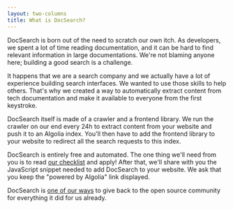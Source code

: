 ```yaml
---
layout: two-columns
title: What is DocSearch?
---
```


DocSearch is born out of the need to scratch our own itch. As developers, we
spent a lot of time reading documentation, and it can be hard to find relevant
information in large documentations. We're not blaming anyone here; building
a good search is a challenge.

It happens that we are a search company and we actually have a lot of
experience building search interfaces. We wanted to use those skills to help
others. That's why we created a way to automatically extract content from tech
documentation and make it available to everyone from the first keystroke.

DocSearch itself is made of a crawler and a frontend library. We run the
crawler on our end every 24h to extract content from your website and push it to
an Algolia index. You'll then have to add the frontend library to your website
to redirect all the search requests to this index.

DocSearch is entirely free and automated. The one thing we'll need from
you is to read [our checklist][2] and apply! After that, we'll share with you
the JavaScript snippet needed to add DocSearch to your website. We ask that
you keep the "powered by Algolia" link displayed.

DocSearch is [one of our ways][1] to give back to the open source community for
everything it did for us already.

[1]: https://opencollective.com/algolia

[2]: ./who-can-apply.html
